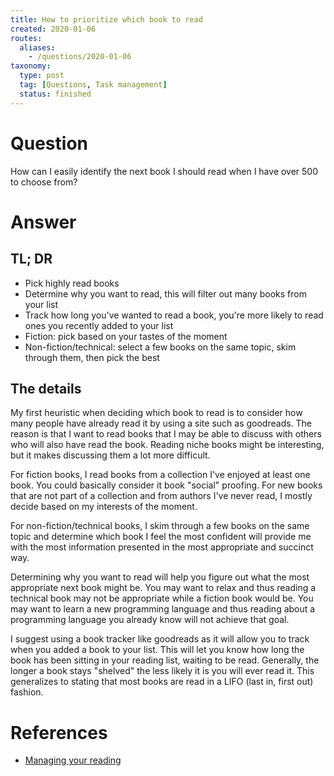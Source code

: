 ```yaml
---
title: How to prioritize which book to read
created: 2020-01-06
routes:
  aliases:
    - /questions/2020-01-06
taxonomy:
  type: post
  tag: [Questions, Task management]
  status: finished
---
```


# Question
How can I easily identify the next book I should read when I have over 500 to choose from?

# Answer
## TL; DR
* Pick highly read books
* Determine why you want to read, this will filter out many books from your list
* Track how long you've wanted to read a book, you're more likely to read ones you recently added to your list
* Fiction: pick based on your tastes of the moment
* Non-fiction/technical: select a few books on the same topic, skim through them, then pick the best

## The details
My first heuristic when deciding which book to read is to consider how many people have already read it by using a site such as goodreads. The reason is that I want to read books that I may be able to discuss with others who will also have read the book. Reading niche books might be interesting, but it makes discussing them a lot more difficult.

For fiction books, I read books from a collection I've enjoyed at least one book. You could basically consider it book "social" proofing. For new books that are not part of a collection and from authors I've never read, I mostly decide based on my interests of the moment.

For non-fiction/technical books, I skim through a few books on the same topic and determine which book I feel the most confident will provide me with the most information presented in the most appropriate and succinct way.

Determining why you want to read will help you figure out what the most appropriate next book might be. You may want to relax and thus reading a technical book may not be appropriate while a fiction book would be. You may want to learn a new programming language and thus reading about a programming language you already know will not achieve that goal.

I suggest using a book tracker like goodreads as it will allow you to track when you added a book to your list. This will let you know how long the book has been sitting in your reading list, waiting to be read. Generally, the longer a book stays "shelved" the less likely it is you will ever read it. This generalizes to stating that most books are read in a LIFO (last in, first out) fashion.

# References
* [Managing your reading](../../../../processes/managing-your-reading/article.md)
